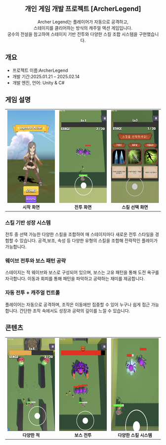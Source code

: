 <h2 align="center">개인 게임 개발 프로젝트 [ArcherLegend]</h2>

<p align="center">
  Archer Legend는 플레이어가 자동으로 공격하고,<br>
  스테이지를 클리어하는 방식의 캐주얼 액션 게임입니다.<br>
  궁수의 전설을 참고하여 스테이지 기반 전투와 다양한 스킬 조합 시스템을 구현했습니다.
</p>


## 개요
- 프로젝트 이름:ArcherLegend
- 개발 기간:2025.01.21 – 2025.02.14  
- 개발 엔진, 언어: Unity & C#  

## 게임 설명
<table>
  <tr>
    <td align="center" width="33%">
      <img src="Assets/ArcherPic3.png" height="300px"><br>
      <b>시작 화면</b>
    </td>
    <td align="center" width="33%">
      <img src="Archerpic4.png" height="300px"><br>
      <b>전투 화면</b>
    </td>
    <td align="center" width="33%">
      <img src="Assets/ArcherPic2.png" height="300px"><br>
      <b>스킬 선택 화면</b>
    </td>
  </tr>
</table>

### 스킬 기반 성장 시스템
전투 중 선택 가능한 다양한 스킬을 조합하여 매 스테이지마다 새로운 전투 스타일을 경험할 수 있습니다. 공격,보조,
속성 등 다양한 유형의 스킬을 조합해 전략적인 플레이가 가능합니다.

### 웨이브 전투와 보스 패턴 공략
스테이지는 적 웨이브와 보스로 구성되어 있으며, 보스는 고유 패턴을 통해 도전 욕구를 자극합니다. 이동과 회피를 
통해 패턴을 파악하고 공략하는 재미를 제공합니다.

### 자동 전투 + 캐주얼 컨트롤
플레이어는 자동으로 공격하며, 조작은 이동에만 집중할 수 있어 누구나 쉽게 접근 가능합니다. 간단한 조작 속에서도 
성장과 공략의 깊이를 느낄 수 있습니다.
## 콘텐츠

<table>
  <tr>
    <td align="center" width="33%">
      <img src="ArcherPic5.png" height="300px"><br>
      <b>다양한 적</b>
    </td>
    <td align="center" width="33%">
      <img src="Assets/ArcherPic1.png" height="300px"><br>
      <b>보스 전투</b>
    </td>
    <td align="center" width="33%">
      <img src="ArcherPic6.png" height="300px"><br>
      <b>다양한 스킬 시스템</b>
    </td>
  </tr>
</table>







